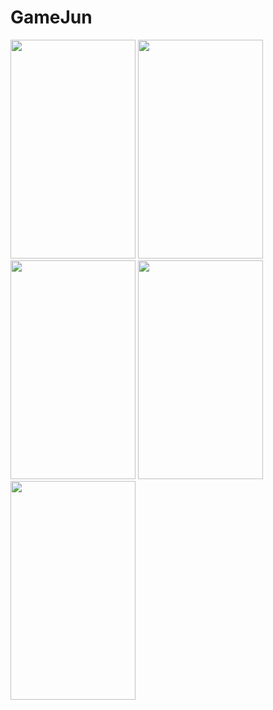 # GameJun
<img src="https://user-images.githubusercontent.com/73565566/122004602-92e08e80-cdef-11eb-8b06-4d09760fe6bc.jpeg" width="200" height="350"> 
<img src="https://user-images.githubusercontent.com/73565566/122004781-cae7d180-cdef-11eb-8114-c5e2b561199b.jpeg" width="200" height="350">
<img src="https://user-images.githubusercontent.com/73565566/122004766-c8857780-cdef-11eb-875b-196b3cd39eff.jpeg" width="200" height="350">
<img src="https://user-images.githubusercontent.com/73565566/122004786-cd4a2b80-cdef-11eb-969f-ad67229caf90.jpeg" width="200" height="350">
<img src="https://user-images.githubusercontent.com/73565566/122004796-d0451c00-cdef-11eb-93d2-507f3c615dff.jpeg" width="200" height="350">
